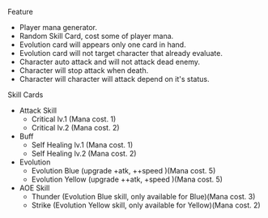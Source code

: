 Feature
- Player mana generator.
- Random Skill Card, cost some of player mana.
- Evolution card will appears only one card in hand.
- Evolution card will not target character that already evaluate.
- Character auto attack and will not attack dead enemy.
- Character will stop attack when death.
- Character will character will attack depend on it's status.

Skill Cards
- Attack Skill
  - Critical lv.1 (Mana cost. 1)
  - Critical lv.2 (Mana cost. 2)
- Buff
  - Self Healing lv.1 (Mana cost. 1)
  - Self Healing lv.2 (Mana cost. 2)
- Evolution
  - Evolution Blue (upgrade +atk, ++speed )(Mana cost. 5)
  - Evolution Yellow (upgrade ++atk, +speed )(Mana cost. 5)
- AOE Skill
  - Thunder (Evolution Blue skill, only available for Blue)(Mana cost. 3)
  - Strike (Evolution Yellow skill, only available for Yellow)(Mana cost. 2)